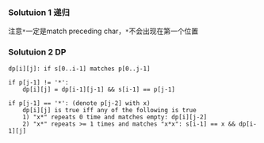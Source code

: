 ### Solutuion 1 递归

注意`*`一定是match preceding char，`*`不会出现在第一个位置

### Solutuion 2 DP


```
dp[i][j]: if s[0..i-1] matches p[0..j-1]

if p[j-1] != '*':
    dp[i][j] = dp[i-1][j-1] && s[i-1] == p[j-1]

if p[j-1] == '*': (denote p[j-2] with x)
    dp[i][j] is true iff any of the following is true
    1) "x*" repeats 0 time and matches empty: dp[i][j-2]
    2) "x*" repeats >= 1 times and matches "x*x": s[i-1] == x && dp[i-1][j]
```

